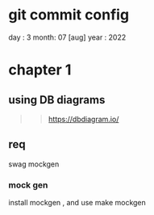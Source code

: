 # git commit config

day : 3
month: 07 [aug]
year : 2022

# chapter 1

## using DB diagrams

> > <https://dbdiagram.io/>

## req

swag
mockgen

### mock gen

install mockgen , and use make mockgen
